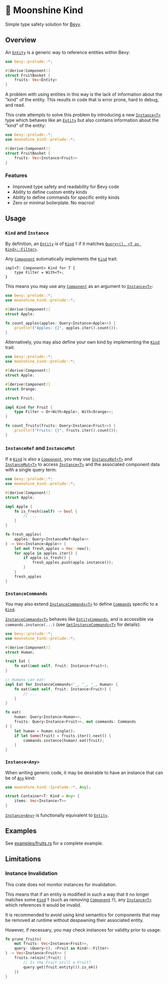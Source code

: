 # 🍎 Moonshine Kind

Simple type safety solution for [Bevy](https://github.com/bevyengine/bevy).

## Overview

An [`Entity`] is a generic way to reference entities within Bevy:

```rust
use bevy::prelude::*;

#[derive(Component)]
struct FruitBasket {
    fruits: Vec<Entity>
}
```
A problem with using entities in this way is the lack of information about the "kind" of the entity. This results in code that is error prone, hard to debug, and read.

This crate attempts to solve this problem by introducing a new [`Instance<T>`] type which behaves like an [`Entity`] but also contains information about the "kind" of the entity:

```rust
use bevy::prelude::*;
use moonshine_kind::prelude::*;

#[derive(Component)]
struct FruitBasket {
    fruits: Vec<Instance<Fruit>>
}
```

### Features

- Improved type safety and readability for Bevy code
- Ability to define custom entity kinds
- Ability to define commands for specific entity kinds
- Zero or minimal boilerplate. No macros!

## Usage

### `Kind` and `Instance`

By definition, an [`Entity`] is of [`Kind`] `T` if it matches [`Query<(), <T as Kind>::Filter>`][`Query`].

Any [`Component`] automatically implements the [`Kind`] trait:
```rust,ignore
impl<T: Component> Kind for T {
    type Filter = With<T>;
}
```

This means you may use any [`Component`] as an argument to [`Instance<T>`]:
```rust
use bevy::prelude::*;
use moonshine_kind::prelude::*;

#[derive(Component)]
struct Apple;

fn count_apples(apples: Query<Instance<Apple>>) {
    println!("Apples: {}", apples.iter().count());
}
```

Alternatively, you may also define your own kind by implementing the [`Kind`] trait:
```rust
use bevy::prelude::*;
use moonshine_kind::prelude::*;

#[derive(Component)]
struct Apple;

#[derive(Component)]
struct Orange;

struct Fruit;

impl Kind for Fruit {
    type Filter = Or<With<Apple>, With<Orange>>;
}

fn count_fruits(fruits: Query<Instance<Fruit>>) {
    println!("Fruits: {}", fruits.iter().count());
}
```

### `InstanceRef` and `InstanceMut`

If a [`Kind`] is also a [`Component`], you may use [`InstanceRef<T>`] and [`InstanceMut<T>`] to access [`Instance<T>`] and the associated component data with a single query term:
```rust
use bevy::prelude::*;
use moonshine_kind::prelude::*;

#[derive(Component)]
struct Apple;

impl Apple {
    fn is_fresh(&self) -> bool {
        // ...
    }
}

fn fresh_apples(
    apples: Query<InstanceRef<Apple>>
) -> Vec<Instance<Apple>> {
    let mut fresh_apples = Vec::new();
    for apple in apples.iter() {
        if apple.is_fresh() {
            fresh_apples.push(apple.instance());
        }
    }
    fresh_apples
}
```
### `InstanceCommands`
You may also extend [`InstanceCommands<T>`] to define [`Commands`] specific to a [`Kind`].

[`InstanceCommands<T>`] behaves like [`EntityCommands`], and is accessible via `commands.instance(...)` (see [`GetInstanceCommands<T>`] for details):
```rust
use bevy::prelude::*;
use moonshine_kind::prelude::*;

#[derive(Component)]
struct Human;

trait Eat {
    fn eat(&mut self, fruit: Instance<Fruit>);
}

// Humans can eat:
impl Eat for InstanceCommands<'_, '_, '_, Human> {
    fn eat(&mut self, fruit: Instance<Fruit>) {
        // ...
    }
}

fn eat(
    human: Query<Instance<Human>>,
    fruits: Query<Instance<Fruit>>, mut commands: Commands
) {
    let human = human.single();
    if let Some(fruit) = fruits.iter().next() {
        commands.instance(human).eat(fruit);
    }
}
```

### `Instance<Any>`

When writing generic code, it may be desirable to have an instance that can be of [`Any`] kind:
```rust
use moonshine_kind::{prelude::*, Any};

struct Container<T: Kind = Any> {
    items: Vec<Instance<T>>
}
```
[`Instance<Any>`][`Instance<T>`] is functionally equivalent to [`Entity`].

## Examples

See [examples/fruits.rs](examples/fruits.rs) for a complete example.

## Limitations

### Instance Invalidation

This crate does not monitor instances for invalidation.

This means that if an entity is modified in such a way that it no longer matches some [`Kind`] `T` (such as removing [`Component`] `T`), any [`Instance<T>`] which references it would be invalid.

It is recommended to avoid using kind semantics for components that may be removed at runtime without despawning their associated entity.

However, if necessary, you may check instances for validity prior to usage:
```rust
fn prune_fruits(
    mut fruits: Vec<Instance<Fruit>>,
    query: &Query<(), <Fruit as Kind>::Filter>
) -> Vec<Instance<Fruit>> {
    fruits.retain(|fruit| {
        // Is the Fruit still a Fruit?
        query.get(fruit.entity()).is_ok()
    })
}
```

[`Entity`]:https://docs.rs/bevy/latest/bevy/ecs/entity/struct.Entity.html
[`Component`]:https://docs.rs/bevy/latest/bevy/ecs/component/trait.Component.html
[`Query`]:https://docs.rs/bevy/latest/bevy/ecs/system/struct.Query.html
[`Commands`]:https://docs.rs/bevy/latest/bevy/ecs/prelude/struct.Commands.html
[`EntityCommands`]:https://docs.rs/bevy/latest/bevy/ecs/system/struct.EntityCommands.html
[`Kind`]:https://docs.rs/moonshine-kind/0.1.4/moonshine_kind/trait.Kind.html
[`Instance<T>`]:https://docs.rs/moonshine-kind/latest/moonshine_kind/struct.Instance.html
[`InstanceRef<T>`]:https://docs.rs/moonshine-kind/latest/moonshine_kind/struct.InstanceRef.html
[`InstanceMut<T>`]:https://docs.rs/moonshine-kind/latest/moonshine_kind/struct.InstanceMut.html
[`InstanceCommands<T>`]:https://docs.rs/moonshine-kind/latest/moonshine_kind/struct.InstanceCommands.html
[`GetInstanceCommands<T>`]:https://docs.rs/moonshine-kind/latest/moonshine_kind/trait.GetInstanceCommands.html
[`Any`]:https://docs.rs/moonshine-kind/latest/moonshine_kind/struct.Any.html
